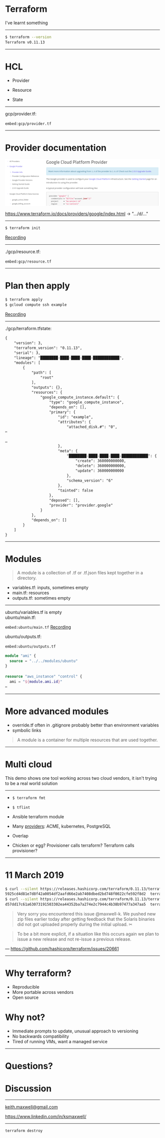 # Terraform

I've learnt something

<!--

Keeping this presentation simple

Used UK examples because of Brexit

Recent project experience:

- using terraform since May last year, mostly with Ansible
- disposable environments
- running in separate AWS sub-accounts

Not going to cover expert topics:

- loops
- kubernetes
- collaboration or remote backends
- module registry

How many people have used terraform before?

-->

---

```sh
$ terraform --version
Terraform v0.11.13
```

<!--

- breaking changes in 0.12
- delayed, quarter 1 2019
- improvements to Hashicorp Configuration Language HCL

-->

---

# HCL

<!--

1:1 mapping to JSON in 0.12

https://www.terraform.io/docs/glossary.html

-->

- Provider

<!-- plugin, tied to an infrastructure provider -->

- Resource

<!-- object that terraform manages: creates, modifies or destroys -->

- State

<!-- cached information about managed infrastructure, often shared -->

---

<span class=mono>gcp/provider.tf:</span>

`embed:gcp/provider.tf`

<!-- gcloud auth application-default login -->

---

# Provider documentation

![Google Cloud provider documentation](./documentation.png)

https://www.terraform.io/docs/providers/google/index.html → "…/d/…"

<!-- https://www.terraform.io/docs/providers/google/d/datasource_compute_instance.html -->

---

```sh
$ terraform init
```

[Recording](/recorded/init.html)

<!--

cd ~/terraform/gcp
find .terraform
terraform init
find .terraform

look at .terraform
would include modules

-->

---

<span class=mono>./gcp/resource.tf:</span>

<div class="long">

`embed:gcp/resource.tf`

</div>

---

# Plan then apply

```sh
$ terraform apply
$ gcloud compute ssh example
```

<!--

Plan gives you a chance to check

Interactivity is optional

0.12 will have a machine readable plan output

Destroy does the opposite

-->

[Recording](/recorded/apply.html)

<!-- https://console.cloud.google.com/compute/instances -->

---

<span class=mono>./gcp/terraform.tfstate:</span>

<div class="twoColumn half">

```
{
    "version": 3,
    "terraform_version": "0.11.13",
    "serial": 3,
    "lineage": "████████-████-████-████-████████████",
    "modules": [
        {
            "path": [
                "root"
            ],
            "outputs": {},
            "resources": {
                "google_compute_instance.default": {
                    "type": "google_compute_instance",
                    "depends_on": [],
                    "primary": {
                        "id": "example",
                        "attributes": {
                            "attached_disk.#": "0",
✂
```

```
…
                        },
                        "meta": {
                            "████████-████-████-████-████████████": {
                                "create": 360000000000,
                                "delete": 360000000000,
                                "update": 360000000000
                            },
                            "schema_version": "6"
                        },
                        "tainted": false
                    },
                    "deposed": [],
                    "provider": "provider.google"
                }
            },
            "depends_on": []
        }
    ]
}
```

</div>

---

# Modules

> A module is a collection of .tf or .tf.json files kept together in a
> directory.

<!-- https://www.terraform.io/docs/configuration/index.html -->

- <span class=mono>variables.tf</span>: inputs, sometimes empty
- <span class=mono>main.tf</span>: resources
- <span class=mono>outputs.tf</span>: sometimes empty

<!--

I often use modules to avoid repeating configuration

-->

---

<div class=majority>

<div>
<span class=mono>ubuntu/variables.tf</span> is empty<br />
<span class=mono>ubuntu/main.tf:</span>

`embed:ubuntu/main.tf` [Recording](/recorded/ubuntu.html)

</div><div><span class=mono>ubuntu/outputs.tf:</span>

`embed:ubuntu/outputs.tf`

```tf
module "ami" {
  source = "../../modules/ubuntu"
}

resource "aws_instance" "control" {
  ami = "${module.ami.id}"
✂
```

</div>

</div>

<!--

Can apply this module:

cd ~/terraform/ubuntu
terraform init
terraform apply

-->

---

# More advanced modules

- <span class=mono>override.tf</span> often in <span
  class=mono>.gitignore</span> probably better than environment variables
- symbolic links

> A module is a container for multiple resources that are used together.

<!--

Overrides will change in 0.12 with additional functionality

Terraform supports TF_VAR_name

Example of overrides might be:

- SSH keys in a different local location
- an S3 bucket name

https://www.terraform.io/docs/configuration-0-11/override.html

-->

---

# Multi cloud

This demo shows one tool working across two cloud vendors, it isn't trying to be
a real world solution

<!--

The demo creates a bastion host on a Google Cloud and connection
to an EC2 instance

rm ~/.ssh/known_hosts
cd ~/terraform/multi
terraform init
terraform apply
ssh ubuntu@<DNS_name>  # times out
gcloud compute ssh example
ssh -A <address>
ssh ubuntu@<DNS_name>

-->

---

<!-- other things I'd like to mention -->

- `$ terraform fmt`

<!-- like black or prettier -->

- `$ tflint`

- Ansible terraform module

- Many [providers](https://www.terraform.io/docs/providers/index.html): ACME,
  kubernetes, PostgreSQL

- Overlap

- Chicken or egg? Provisioner calls terraform? Terraform calls provisioner?

---

# 11 March 2019

<div id=issue>

```sh
$ curl --silent https://releases.hashicorp.com/terraform/0.11.13/terraform_0.11.13_SHA256SUMS | grep linux_amd64
5925cd4d81e7d8f42a0054df2aafd66e2ab7408dbed2bd748f0022cfe592f8d2  terraform_0.11.13_linux_amd64.zip
$ curl --silent https://releases.hashicorp.com/terraform/0.11.13/terraform_0.11.13_SHA256SUMS | grep linux_amd64
d57dd17c61a63073191503302ea44352ba7a274e2c7944c4b38b97477a347aa5  terraform_0.11.13_linux_amd64.zip
```

> Very sorry you encountered this issue @maxwell-k. We pushed new zip files
> earlier today after getting feedback that the Solaris binaries did not got
> uploaded properly during the initial upload. ✂

> To be a bit more explicit, if a situation like this occurs again we plan to
> issue a new release and not re-issue a previous release.

— https://github.com/hashicorp/terraform/issues/20661

</div>

<!--

The Tao of HashiCorp is the foundation that guides our vision,
✂
Immutability is the inability to be changed
✂
https://www.hashicorp.com/tao-of-hashicorp


-->

---

# Why terraform?

- Reproducible
- More portable across vendors
- Open source

# Why not?

- Immediate prompts to update, unusual approach to versioning
- No backwards compatibility
- Tired of running VMs, want a managed service

---

# Questions?

<div class=right>

# Discussion

</div>

<hr />

<div class=twoColumn>

<keith.maxwell@gmail.com>

<https://www.linkedin.com/in/ksmaxwell/>

</div>

<hr />

```
terraform destroy
```

<!-- vim: set spellcapcheck= nowrap conceallevel=0 : -->

